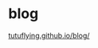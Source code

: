 <h1>blog</h1>
<a href="http://tutuflying.github.io/blog/" target="_blank">tutuflying.github.io/blog/</a>